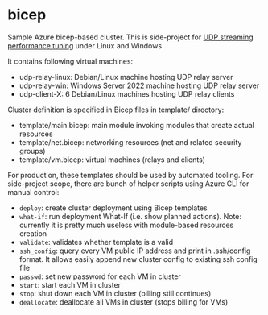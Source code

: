# bicep

Sample Azure bicep-based cluster. This is side-project for
[UDP streaming performance tuning](https://github.com/svens/pal/tree/master/scripts/net-udp-tuning)
under Linux and Windows

It contains following virtual machines:
* udp-relay-linux: Debian/Linux machine hosting UDP relay server
* udp-relay-win: Windows Server 2022 machine hosting UDP relay server
* udp-client-X: 6 Debian/Linux machines hosting UDP relay clients

Cluster definition is specified in Bicep files in template/ directory:
* template/main.bicep: main module invoking modules that create actual resources
* template/net.bicep: networking resources (net and related security groups)
* template/vm.bicep: virtual machines (relays and clients)

For production, these templates should be used by automated tooling. For
side-project scope, there are bunch of helper scripts using Azure CLI for
manual control:
* `deploy`: create cluster deployment using Bicep templates
* `what-if`: run deployment What-If (i.e. show planned actions). Note: currently
  it is pretty much useless with module-based resources creation
* `validate`: validates whether template is a valid
* `ssh_config`: query every VM public IP address and print in .ssh/config
  format. It allows easily append new cluster config to existing ssh config
  file
* `passwd`: set new password for each VM in cluster
* `start`: start each VM in cluster
* `stop`: shut down each VM in cluster (billing still continues)
* `deallocate`: deallocate all VMs in cluster (stops billing for VMs)
